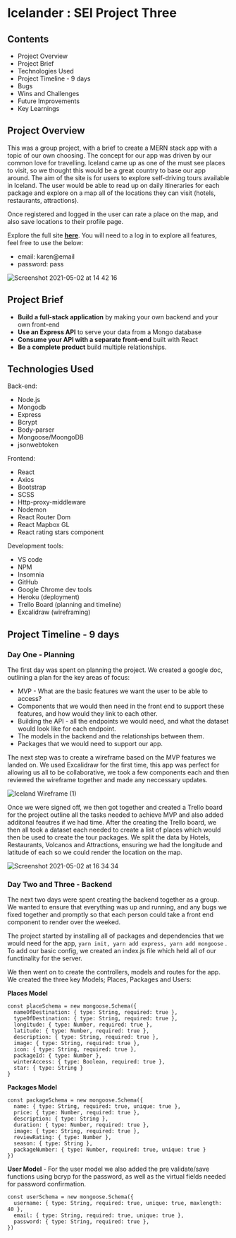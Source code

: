 # Icelander : SEI Project Three

## Contents

- Project Overview
- Project Brief
- Technologies Used
- Project Timeline - 9 days
- Bugs
- Wins and Challenges
- Future Improvements
- Key Learnings

## Project Overview
This was a group project, with a brief to create a MERN stack app with a topic of our own choosing.
The concept for our app was driven by our common love for travelling. Iceland came up as one of the must see places to visit, so we thought this would be a great country to base our app around. The aim of the site is for users to explore self-driving tours available in Iceland. The user would be able to read up on daily itineraries for each package and explore on a map all of the locations they can visit (hotels, restaurants, attractions).

Once registered and logged in the user can rate a place on the map, and also save locations to their profile page.

Explore the full site **[here](https://icelander.netlify.app)**. You will need to a log in to explore all features, feel free to use the below:

- email: karen@email
- password: pass

![Screenshot 2021-05-02 at 14 42 16](https://user-images.githubusercontent.com/77445688/116815390-413cb700-ab55-11eb-8c20-7cd8299fad6b.png)

## Project Brief

- **Build a full-stack application** by making your own backend and your own front-end
- **Use an Express API** to serve your data from a Mongo database
- **Consume your API with a separate front-end** built with React
- **Be a complete product** build multiple relationships.

## Technologies Used

Back-end:

- Node.js
- Mongodb
- Express
- Bcrypt
- Body-parser
- Mongoose/MoongoDB
- jsonwebtoken

Frontend:

- React
- Axios
- Bootstrap
- SCSS
- Http-proxy-middleware
- Nodemon
- React Router Dom
- React Mapbox GL
- React rating stars component

Development tools:

- VS code
- NPM
- Insomnia
- GitHub
- Google Chrome dev tools
- Heroku (deployment)
- Trello Board (planning and timeline)
- Excalidraw (wireframing)


## Project Timeline - 9 days

### Day One - Planning

The first day was spent on planning the project. We created a google doc, outlining a plan for the key areas of focus:

- MVP - What are the basic features we want the user to be able to access?
- Components that we would then need in the front end to support these features, and how would they link to each other.
- Building the API - all the endpoints we would need, and what the dataset would look like for each endpoint.
- The models in the backend and the relationships between them.
- Packages that we would need to support our app.

The next step was to create a wireframe based on the MVP features we landed on. We used Excalidraw for the first time, this app was perfect for allowing us all to be collaborative, we took a few components each and then reviewed the wireframe together and made any neccessary updates.

![Iceland Wireframe  (1)](https://user-images.githubusercontent.com/77445688/116818420-1ce7d700-ab63-11eb-863f-65989e1800b5.png)


Once we were signed off, we then got together and created a Trello board for the project outline all the tasks needed to achieve MVP and also added additonal feautres if we had time. After the creating the Trello board, we then all took a dataset each needed to create a list of places which would then be used to create the tour packages. We split the data by Hotels, Restaurants, Volcanos and Attractions, ensuring we had the longitude and latitude of each so we could render the location on the map.


![Screenshot 2021-05-02 at 16 34 34](https://user-images.githubusercontent.com/77445688/116818636-566d1200-ab64-11eb-87ec-c46581400a06.png)


### Day Two and Three - Backend 

The next two days were spent creating the backend together as a group. We wanted to ensure that everything was up and running, and any bugs we fixed together and promptly so that each person could take a front end component to render over the weeked.

The project started by installing all of packages and dependencies that we would need for the app, ```yarn init, yarn add express, yarn add mongoose``` . To add our basic config, we created an index.js file which held all of our functinality for the server.

We then went on to create the controllers, models and routes for the app. We created the three key Models; Places, Packages and Users:

**Places Model**

    const placeSchema = new mongoose.Schema({
      nameOfDestination: { type: String, required: true },
      typeOfDestination: { type: String, required: true },
      longitude: { type: Number, required: true },
      latitude: { type: Number, required: true },
      description: { type: String, required: true },
      image: { type: String, required: true },
      icon: { type: String, required: true },
      packageId: { type: Number },
      winterAccess: { type: Boolean, required: true },
      star: { type: String }
    }
    
**Packages Model**

    const packageSchema = new mongoose.Schema({
      name: { type: String, required: true, unique: true },
      price: { type: Number, required: true },
      description: { type: String },
      duration: { type: Number, required: true },
      image: { type: String, required: true },
      reviewRating: { type: Number },
      season: { type: String },
      packageNumber: { type: Number, required: true, unique: true }
    })
    
**User Model**  - For the user model we also added the pre validate/save functions using bcryp for the password, as well as the virtual fields needed for password confirmation.

    const userSchema = new mongoose.Schema({
      username: { type: String, required: true, unique: true, maxlength: 40 },
      email: { type: String, required: true, unique: true },
      password: { type: String, required: true },
    })
